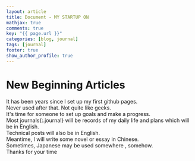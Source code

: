 ```yaml
---
layout: article
title: Document - MY STARTUP ON 
mathjax: true
comments: true
key: "{{ page.url }}"
categories: [blog, journal]
tags: [journal]
footer: true
show_author_profile: true
---
```

New Beginning Articles
===

It has been years since I set up my first github pages.  
Never used after that. Not quite like geeks.  
It's time for someone to set up goals and make a progress.  
Most journals{:.journal} will be records of my daily life and plans
which will be in  English.  
Technical posts will also be in English.  
Meantime, I will write some novel or essay in Chinese.  
Sometimes, Japanese may be used somewhere , somehow.  
Thanks for your time